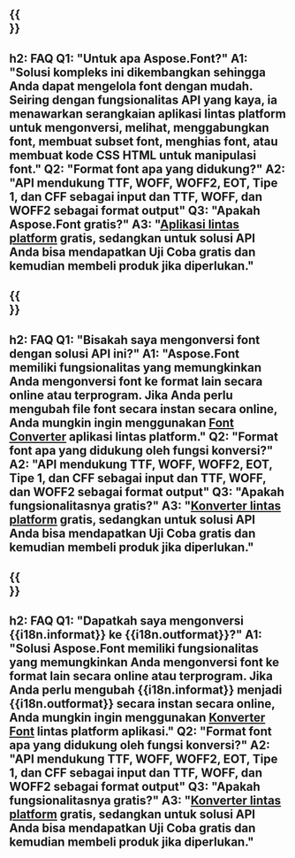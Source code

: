 ﻿---
translation: true
deploy: false
---

{{<section faq>}}
---
h2: FAQ
Q1: "Untuk apa Aspose.Font?"
A1: "Solusi kompleks ini dikembangkan sehingga Anda dapat mengelola font dengan mudah. Seiring dengan fungsionalitas API yang kaya, ia menawarkan serangkaian aplikasi lintas platform untuk mengonversi, melihat, menggabungkan font, membuat subset font, menghias font, atau membuat kode CSS HTML untuk manipulasi font."
Q2: "Format font apa yang didukung?"
A2: "API mendukung TTF, WOFF, WOFF2, EOT, Tipe 1, dan CFF sebagai input dan TTF, WOFF, dan WOFF2 sebagai format output"
Q3: "Apakah Aspose.Font gratis?"
A3: "[Aplikasi lintas platform](https://products.aspose.app/font/applications) gratis, sedangkan untuk solusi API Anda bisa mendapatkan Uji Coba gratis dan kemudian membeli produk jika diperlukan."
---

{{<section faq-converter>}}
---
h2: FAQ
Q1: "Bisakah saya mengonversi font dengan solusi API ini?"
A1: "Aspose.Font memiliki fungsionalitas yang memungkinkan Anda mengonversi font ke format lain secara online atau terprogram. Jika Anda perlu mengubah file font secara instan secara online, Anda mungkin ingin menggunakan [Font Converter](https://products.aspose.app/font/conversion/) aplikasi lintas platform."
Q2: "Format font apa yang didukung oleh fungsi konversi?"
A2: "API mendukung TTF, WOFF, WOFF2, EOT, Tipe 1, dan CFF sebagai input dan TTF, WOFF, dan WOFF2 sebagai format output"
Q3: "Apakah fungsionalitasnya gratis?"
A3: "[Konverter lintas platform](https://products.aspose.app/font/conversion) gratis, sedangkan untuk solusi API Anda bisa mendapatkan Uji Coba gratis dan kemudian membeli produk jika diperlukan."
---

{{<section faq-converter-child>}}
---
h2: FAQ
Q1: "Dapatkah saya mengonversi {{i18n.informat}} ke {{i18n.outformat}}?"
A1: "Solusi Aspose.Font memiliki fungsionalitas yang memungkinkan Anda mengonversi font ke format lain secara online atau terprogram. Jika Anda perlu mengubah {{i18n.informat}} menjadi {{i18n.outformat}} secara instan secara online, Anda mungkin ingin menggunakan [Konverter Font](https://products.aspose.app/font/conversion/) lintas platform aplikasi."
Q2: "Format font apa yang didukung oleh fungsi konversi?"
A2: "API mendukung TTF, WOFF, WOFF2, EOT, Tipe 1, dan CFF sebagai input dan TTF, WOFF, dan WOFF2 sebagai format output"
Q3: "Apakah fungsionalitasnya gratis?"
A3: "[Konverter lintas platform](https://products.aspose.app/font/conversion) gratis, sedangkan untuk solusi API Anda bisa mendapatkan Uji Coba gratis dan kemudian membeli produk jika diperlukan."
---